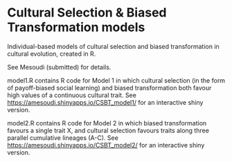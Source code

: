 # Cultural Selection & Biased Transformation models

Individual-based models of cultural selection and biased transformation in cultural evolution, created in R. 

See Mesoudi (submitted) for details.

model1.R contains R code for Model 1 in which cultural selection (in the form of payoff-biased social learning) and biased transformation both favour high values of a continuous cultural trait. See https://amesoudi.shinyapps.io/CSBT_model1/ for an interactive shiny version.

model2.R contains R code for Model 2 in which biased transformation favours a single trait X, and cultural selection favours traits along three parallel cumulative lineages (A-C). See https://amesoudi.shinyapps.io/CSBT_model2/ for an interactive shiny version.
